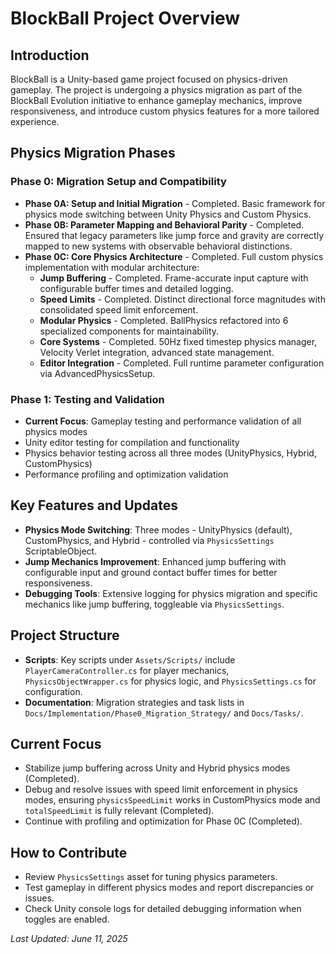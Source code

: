 # BlockBall Project Overview

## Introduction
BlockBall is a Unity-based game project focused on physics-driven gameplay. The project is undergoing a physics migration as part of the BlockBall Evolution initiative to enhance gameplay mechanics, improve responsiveness, and introduce custom physics features for a more tailored experience.

## Physics Migration Phases

### Phase 0: Migration Setup and Compatibility
- **Phase 0A: Setup and Initial Migration** - Completed. Basic framework for physics mode switching between Unity Physics and Custom Physics.
- **Phase 0B: Parameter Mapping and Behavioral Parity** - Completed. Ensured that legacy parameters like jump force and gravity are correctly mapped to new systems with observable behavioral distinctions.
- **Phase 0C: Core Physics Architecture** - Completed. Full custom physics implementation with modular architecture:
  - **Jump Buffering** - Completed. Frame-accurate input capture with configurable buffer times and detailed logging.
  - **Speed Limits** - Completed. Distinct directional force magnitudes with consolidated speed limit enforcement.
  - **Modular Physics** - Completed. BallPhysics refactored into 6 specialized components for maintainability.
  - **Core Systems** - Completed. 50Hz fixed timestep physics manager, Velocity Verlet integration, advanced state management.
  - **Editor Integration** - Completed. Full runtime parameter configuration via AdvancedPhysicsSetup.

### Phase 1: Testing and Validation
- **Current Focus**: Gameplay testing and performance validation of all physics modes
- Unity editor testing for compilation and functionality
- Physics behavior testing across all three modes (UnityPhysics, Hybrid, CustomPhysics)
- Performance profiling and optimization validation

## Key Features and Updates
- **Physics Mode Switching**: Three modes - UnityPhysics (default), CustomPhysics, and Hybrid - controlled via `PhysicsSettings` ScriptableObject.
- **Jump Mechanics Improvement**: Enhanced jump buffering with configurable input and ground contact buffer times for better responsiveness.
- **Debugging Tools**: Extensive logging for physics migration and specific mechanics like jump buffering, toggleable via `PhysicsSettings`.

## Project Structure
- **Scripts**: Key scripts under `Assets/Scripts/` include `PlayerCameraController.cs` for player mechanics, `PhysicsObjectWrapper.cs` for physics logic, and `PhysicsSettings.cs` for configuration.
- **Documentation**: Migration strategies and task lists in `Docs/Implementation/Phase0_Migration_Strategy/` and `Docs/Tasks/`.

## Current Focus
- Stabilize jump buffering across Unity and Hybrid physics modes (Completed).
- Debug and resolve issues with speed limit enforcement in physics modes, ensuring `physicsSpeedLimit` works in CustomPhysics mode and `totalSpeedLimit` is fully relevant (Completed).
- Continue with profiling and optimization for Phase 0C (Completed).

## How to Contribute
- Review `PhysicsSettings` asset for tuning physics parameters.
- Test gameplay in different physics modes and report discrepancies or issues.
- Check Unity console logs for detailed debugging information when toggles are enabled.

*Last Updated: June 11, 2025*

